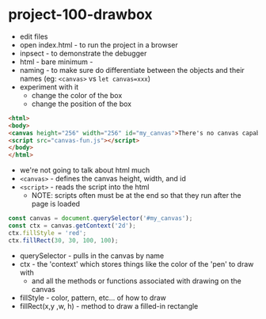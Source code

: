 # project-100-drawbox

* edit files
* open index.html - to run the project in a browser
* inpsect - to demonstrate the debugger
* html - bare minimum - 
* naming - to make sure do differentiate between the objects and their names (eg: `<canvas>` vs `let canvas=xxx`)
* experiment with it
  - change the color of the box
  - change the position of the box 

```html
<html>
<body>
<canvas height="256" width="256" id="my_canvas">There's no canvas capability in this browser</canvas>
<script src="canvas-fun.js"></script>
</body>
</html>
```

* we're not going to talk about html much
* `<canvas>` - defines the canvas height, width, and id
* `<script>` - reads the script into the html
  - NOTE: scripts often must be at the end so that they run after the page is loaded

```js
const canvas = document.querySelector('#my_canvas');
const ctx = canvas.getContext('2d');
ctx.fillStyle = 'red';
ctx.fillRect(30, 30, 100, 100);
```

* querySelector - pulls in the canvas by name
* ctx - the 'context' which stores things like the color of the 'pen' to draw with
  - and all the methods or functions associated with drawing on the canvas
* fillStyle - color, pattern, etc... of how to draw
* fillRect(x,y ,w, h)  - method to draw a filled-in rectangle
